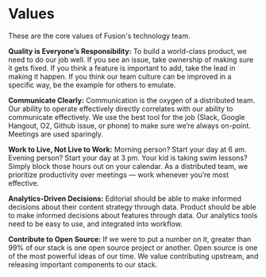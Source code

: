 # Values

These are the core values of Fusion's technology team.

**Quality is Everyone’s Responsibility:** To build a world-class product, we need to do our job well. If you see an issue, take ownership of making sure it gets fixed. If you think a feature is important to add, take the lead in making it happen. If you think our team culture can be improved in a specific way, be the example for others to emulate.

**Communicate Clearly:** Communication is the oxygen of a distributed team. Our ability to operate effectively directly correlates with our ability to communicate effectively. We use the best tool for the job (Slack, Google Hangout, O2, Github issue, or phone) to make sure we’re always on-point. Meetings are used sparingly.

**Work to Live, Not Live to Work:** Morning person? Start your day at 6 am. Evening person? Start your day at 3 pm. Your kid is taking swim lessons? Simply block those hours out on your calendar. As a distributed team, we prioritize productivity over meetings — work whenever you’re most effective.

**Analytics-Driven Decisions:** Editorial should be able to make informed decisions about their content strategy through data. Product should be able to make informed decisions about features through data. Our analytics tools need to be easy to use, and integrated into workflow.

**Contribute to Open Source:** If we were to put a number on it, greater than 99% of our stack is one open source project or another. Open source is one of the most powerful ideas of our time. We value contributing upstream, and releasing important components to our stack.
